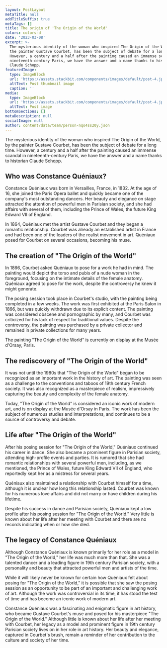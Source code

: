 ```yaml
---
layout: PostLayout
metaTitle: null
addTitleSuffix: true
metaTags: []
title: The origin of 'The Origin of the World'
colors: colors-d
date: '2023-03-08'
excerpt: >-
  The mysterious identity of the woman who inspired The Origin of the World, by
  the painter Gustave Courbet, has been the subject of debate for a long time.
  However, a century and a half after the painting caused an immense scandal in
  nineteenth-century Paris, we have the answer and a name thanks to historian
  Claude Schopp.
featuredImage:
  type: ImageBlock
  url: 'https://assets.stackbit.com/components/images/default/post-4.jpeg'
  altText: Post thumbnail image
  caption: ''
media:
  type: ImageBlock
  url: 'https://assets.stackbit.com/components/images/default/post-4.jpeg'
  altText: Post image
bottomSections: []
metaDescription: null
socialImage: null
author: content/data/team/person-nqo4ss20y.json
---
```

The mysterious identity of the woman who inspired The Origin of the World, by the painter Gustave Courbet, has been the subject of debate for a long time. However, a century and a half after the painting caused an immense scandal in nineteenth-century Paris, we have the answer and a name thanks to historian Claude Schopp.


## Who was Constance Quéniaux?


Constance Quéniaux was born in Versailles, France, in 1832. At the age of 16, she joined the Paris Opera ballet and quickly became one of the company's most outstanding dancers. Her beauty and elegance on stage attracted the attention of powerful men in Parisian society, and she had affairs with several of them, including the Prince of Wales, the future King Edward VII of England.

In 1864, Quéniaux met the artist Gustave Courbet and they began a romantic relationship. Courbet was already an established artist in France and had been one of the leaders of the realist movement in art. Quéniaux posed for Courbet on several occasions, becoming his muse.

## The creation of "The Origin of the World"


In 1866, Courbet asked Quéniaux to pose for a work he had in mind. The painting would depict the torso and pubis of a nude woman in the foreground, focusing on the intimate details of the female anatomy. Quéniaux agreed to pose for the work, despite the controversy he knew it might generate.

The posing session took place in Courbet's studio, with the painting being completed in a few weeks. The work was first exhibited at the Paris Salon in 1866, but was quickly withdrawn due to its explicit content. The painting was considered obscene and pornographic by many, and Courbet was criticized for his lack of respect for traditional values. Despite the controversy, the painting was purchased by a private collector and remained in private collections for many years.



The painting "The Origin of the World" is currently on display at the Musée d'Orsay, Paris.


## The rediscovery of "The Origin of the World"


It was not until the 1980s that "The Origin of the World" began to be recognized as an important work in the history of art. The painting was seen as a challenge to the conventions and taboos of 19th century French society. It was also recognized as a masterpiece of realism, impressively capturing the beauty and complexity of the female anatomy.

Today, "The Origin of the World" is considered an iconic work of modern art, and is on display at the Musée d'Orsay in Paris. The work has been the subject of numerous studies and interpretations, and continues to be a source of controversy and debate.


## Life after "The Origin of the World"


After his posing session for "The Origin of the World," Quéniaux continued his career in dance. She also became a prominent figure in Parisian society, attending high-profile events and parties. It is rumored that she had romantic relationships with several powerful men, including, as we mentioned, the Prince of Wales, future King Edward VII of England, who reportedly kept her as a mistress for several years.

Quéniaux also maintained a relationship with Courbet himself for a time, although it is unclear how long this relationship lasted. Courbet was known for his numerous love affairs and did not marry or have children during his lifetime.

Despite his success in dance and Parisian society, Quéniaux kept a low profile after his posing session for "The Origin of the World." Very little is known about her life after her meeting with Courbet and there are no records indicating when or how she died.



## The legacy of Constance Quéniaux


Although Constance Quéniaux is known primarily for her role as a model in "The Origin of the World," her life was much more than that. She was a talented dancer and a leading figure in 19th century Parisian society, with a personality and beauty that attracted powerful men and artists of the time.

While it will likely never be known for certain how Quéniaux felt about posing for "The Origin of the World," it is possible that she saw the posing session as an opportunity to be part of an important and challenging work of art. Although the work was controversial in its time, it has stood the test of time and has become an iconic work of modern art.

Constance Quéniaux was a fascinating and enigmatic figure in art history, who became Gustave Courbet's muse and posed for his masterpiece "The Origin of the World." Although little is known about her life after her meeting with Courbet, her legacy as a model and prominent figure in 19th century Parisian society lives on in her role in art history. Her beauty and elegance, captured in Courbet's brush, remain a reminder of her contribution to the culture and society of her time.
